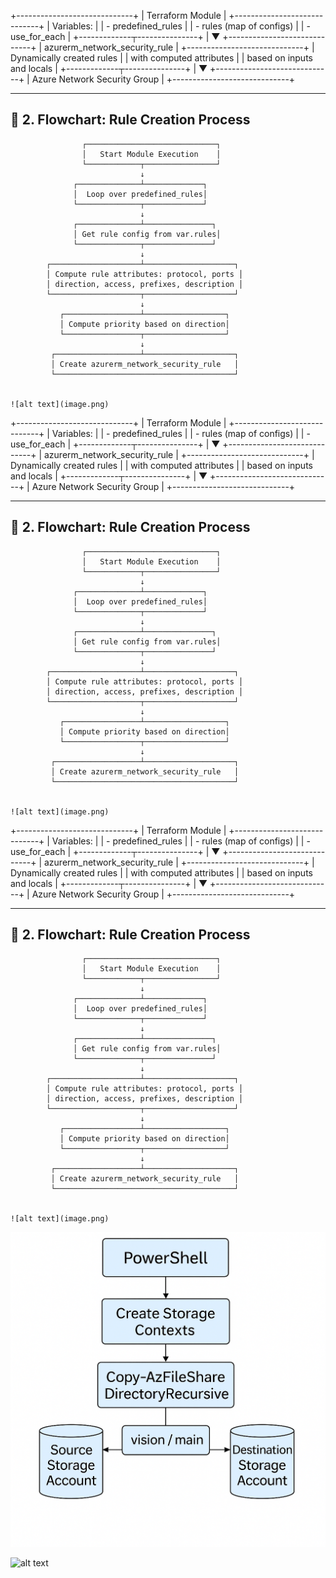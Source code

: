 +-----------------------------+
| Terraform Module |
+-----------------------------+
| Variables: |
| - predefined_rules |
| - rules (map of configs) |
| - use_for_each |
+-------------┬---------------+
|
▼
+-----------------------------+
| azurerm_network_security_rule |
+-----------------------------+
| Dynamically created rules |
| with computed attributes |
| based on inputs and locals |
+-------------┬---------------+
|
▼
+-----------------------------+
| Azure Network Security Group |
+-----------------------------+

---

## 🔄 2. Flowchart: Rule Creation Process

```text
                ┌─────────────────────────────┐
                │   Start Module Execution    │
                └────────────┬────────────────┘
                             ↓
              ┌──────────────┴─────────────┐
              │  Loop over predefined_rules│
              └──────────────┬─────────────┘
                             ↓
              ┌──────────────┴───────────────┐
              │ Get rule config from var.rules│
              └──────────────┬───────────────┘
                             ↓
        ┌────────────────────┴────────────────────┐
        │ Compute rule attributes: protocol, ports │
        │ direction, access, prefixes, description │
        └────────────────────┬────────────────────┘
                             ↓
           ┌─────────────────┴──────────────────┐
           │ Compute priority based on direction│
           └─────────────────┬──────────────────┘
                             ↓
         ┌───────────────────┴────────────────────┐
         │ Create azurerm_network_security_rule   │
         └────────────────────────────────────────┘


![alt text](image.png)
```

+-----------------------------+
| Terraform Module |
+-----------------------------+
| Variables: |
| - predefined_rules |
| - rules (map of configs) |
| - use_for_each |
+-------------┬---------------+
|
▼
+-----------------------------+
| azurerm_network_security_rule |
+-----------------------------+
| Dynamically created rules |
| with computed attributes |
| based on inputs and locals |
+-------------┬---------------+
|
▼
+-----------------------------+
| Azure Network Security Group |
+-----------------------------+

---

## 🔄 2. Flowchart: Rule Creation Process

```text
                ┌─────────────────────────────┐
                │   Start Module Execution    │
                └────────────┬────────────────┘
                             ↓
              ┌──────────────┴─────────────┐
              │  Loop over predefined_rules│
              └──────────────┬─────────────┘
                             ↓
              ┌──────────────┴───────────────┐
              │ Get rule config from var.rules│
              └──────────────┬───────────────┘
                             ↓
        ┌────────────────────┴────────────────────┐
        │ Compute rule attributes: protocol, ports │
        │ direction, access, prefixes, description │
        └────────────────────┬────────────────────┘
                             ↓
           ┌─────────────────┴──────────────────┐
           │ Compute priority based on direction│
           └─────────────────┬──────────────────┘
                             ↓
         ┌───────────────────┴────────────────────┐
         │ Create azurerm_network_security_rule   │
         └────────────────────────────────────────┘


![alt text](image.png)
```

+-----------------------------+
| Terraform Module |
+-----------------------------+
| Variables: |
| - predefined_rules |
| - rules (map of configs) |
| - use_for_each |
+-------------┬---------------+
|
▼
+-----------------------------+
| azurerm_network_security_rule |
+-----------------------------+
| Dynamically created rules |
| with computed attributes |
| based on inputs and locals |
+-------------┬---------------+
|
▼
+-----------------------------+
| Azure Network Security Group |
+-----------------------------+

---

## 🔄 2. Flowchart: Rule Creation Process

```text
                ┌─────────────────────────────┐
                │   Start Module Execution    │
                └────────────┬────────────────┘
                             ↓
              ┌──────────────┴─────────────┐
              │  Loop over predefined_rules│
              └──────────────┬─────────────┘
                             ↓
              ┌──────────────┴───────────────┐
              │ Get rule config from var.rules│
              └──────────────┬───────────────┘
                             ↓
        ┌────────────────────┴────────────────────┐
        │ Compute rule attributes: protocol, ports │
        │ direction, access, prefixes, description │
        └────────────────────┬────────────────────┘
                             ↓
           ┌─────────────────┴──────────────────┐
           │ Compute priority based on direction│
           └─────────────────┬──────────────────┘
                             ↓
         ┌───────────────────┴────────────────────┐
         │ Create azurerm_network_security_rule   │
         └────────────────────────────────────────┘


![alt text](image.png)
```

![alt text](image.png)

![alt text](../../upload/deploy/image.png)
